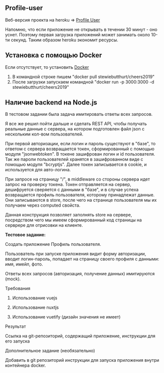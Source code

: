 ## Profile-user

Веб-версия проекта на heroku => [Profile User](https://profile-user.herokuapp.com/)

Напомню, что если приложение не открывать в течении 30 минут - оно уснет.
Поэтому первая загрузка приложений может занимать около 10-ти секунд.
Таким образом heroku экономит ресурсы.

## Установка с помощью Docker

Если отсутствует, то установить [Docker](https://docs.docker.com/desktop/)

1) В командной строке пишем "docker pull stewiebutthurt/cheers2019"
2) После загрузки запускаем командной "docker run -p 3000:3000 -d stewiebutthurt/cheers2019"


## Наличие backend на Node.js

В тестовом задании была задача имитировать ответы всех запросов. 

Я все же решил пойти дальше и сделать REST API, чтобы получать реальные данные с сервера, на котором подготовлен файл json с нескольким кол-вом пользователей. 

При первой авторизации, если логин и пароль существуют в "базе", то ответом с сервера возвращается токен, сформированный с помощью модуля "jsonwebtoken". В токене зашифрован логин и id пользователя. Так же пароли пользователей хранятся в зашифрованном виде с помощью модуля "bcryptjs". Далее токен записывается в cookie, и используется для авто-логина.

При запросе на страницу "/", в middleware со стороны сервера идет запрос на проверку токена. Токен отправляется на сервер, дешифруется сверяется с данными в "базе", и в случае успеха возвращается профиль пользователя, которому принадлежат данные. Они записываются в store, после чего на странице пользователя мы их получаем через computed свойста. 

Данная конструкция позволяет заполнять store на сервере, посредством чего мы имеем сформированный код страницы на серврере для отрисовки на клиенте. 



**Тестовое задание:**

Создать приложение Профиль пользователя.

Пользователь при запуске приложения видит форму авторизации, вводит логин-пароль, попадает на страницу своего профиля с данными: имя, имейл, фото.

 

Ответы всех запросов (авторизация, получение данных) имитируются (mock).

 

Требования

1.    Использование vuejs

2.    Использование nuxtjs

3.    Использование vuetify (дизайн значения не имеет)

 

Результат

Ссылка на git-репозиторий, содержащий приложение, инструкции для его запуска

 

Дополнительное задание (необязательно)

Добавить в git репозиторий инструкции для запуска приложения внутри контейнера docker.